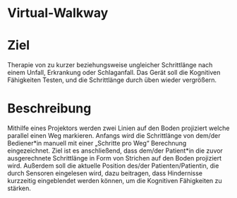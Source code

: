 # Virtual-Walkway

<h1>Ziel</h1>
<p>Therapie von zu kurzer beziehungsweise ungleicher Schrittlänge nach einem Unfall, Erkrankung oder Schlaganfall. Das Gerät soll die Kognitiven Fähigkeiten Testen, und die Schrittlänge durch üben wieder vergrößern.</p>

<h1>Beschreibung</h1>
<p>Mithilfe eines Projektors werden zwei Linien auf den Boden projiziert welche parallel einen Weg markieren. Anfangs wird die Schrittlänge von dem/der Bediener*in manuell mit einer „Schritte pro Weg“ Berechnung eingezeichnet. Ziel ist es anschließend, dass dem/der Patient*in die zuvor ausgerechnete Schrittlänge in Form von Strichen auf den Boden projiziert wird. Außerdem soll die aktuelle Position des/der Patienten/Patientin, die durch Sensoren eingelesen wird, dazu beitragen, dass Hindernisse kurzzeitig eingeblendet werden können, um die Kognitiven Fähigkeiten zu stärken.</p>
